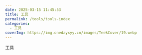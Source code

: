 ```yaml
---
date: 2025-03-15 11:45:53
title: 工具
permalink: /tools/tools-index
categories:
  - 工具
coverImg: https://img.onedayxyy.cn/images/TeekCover/19.webp
---
```



工具
